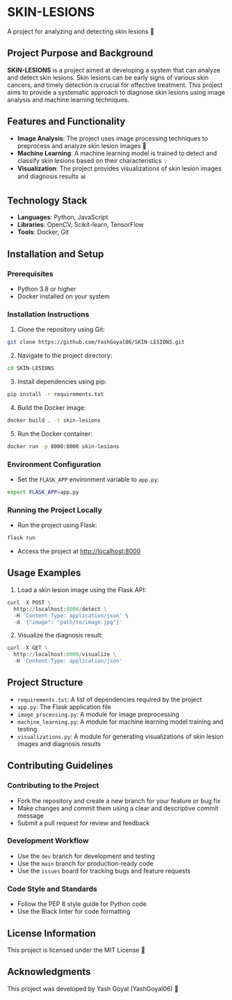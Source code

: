 **SKIN-LESIONS**
======================================================

A project for analyzing and detecting skin lesions 🚀

**Project Purpose and Background**
-----------------------------

**SKIN-LESIONS** is a project aimed at developing a system that can analyze and detect skin lesions. Skin lesions can be early signs of various skin cancers, and timely detection is crucial for effective treatment. This project aims to provide a systematic approach to diagnose skin lesions using image analysis and machine learning techniques.

**Features and Functionality**
---------------------------

* **Image Analysis**: The project uses image processing techniques to preprocess and analyze skin lesion images 📸
* **Machine Learning**: A machine learning model is trained to detect and classify skin lesions based on their characteristics 💡
* **Visualization**: The project provides visualizations of skin lesion images and diagnosis results 📊

**Technology Stack**
-------------------

* **Languages**: Python, JavaScript
* **Libraries**: OpenCV, Scikit-learn, TensorFlow
* **Tools**: Docker, Git

**Installation and Setup**
-------------------------

### Prerequisites

* Python 3.8 or higher
* Docker installed on your system

### Installation Instructions

1. Clone the repository using Git:
```bash
git clone https://github.com/YashGoyal06/SKIN-LESIONS.git
```
2. Navigate to the project directory:
```bash
cd SKIN-LESIONS
```
3. Install dependencies using pip:
```bash
pip install -r requirements.txt
```
4. Build the Docker image:
```bash
docker build . -t skin-lesions
```
5. Run the Docker container:
```bash
docker run -p 8000:8000 skin-lesions
```
### Environment Configuration

* Set the `FLASK_APP` environment variable to `app.py`:
```bash
export FLASK_APP=app.py
```
### Running the Project Locally

* Run the project using Flask:
```bash
flask run
```
* Access the project at <http://localhost:8000>

**Usage Examples**
-----------------

1. Load a skin lesion image using the Flask API:
```python
curl -X POST \
  http://localhost:8000/detect \
  -H 'Content-Type: application/json' \
  -d '{"image": "path/to/image.jpg"}'
```
2. Visualize the diagnosis result:
```python
curl -X GET \
  http://localhost:8000/visualize \
  -H 'Content-Type: application/json'
```
**Project Structure**
-------------------

* `requirements.txt`: A list of dependencies required by the project
* `app.py`: The Flask application file
* `image_processing.py`: A module for image preprocessing
* `machine_learning.py`: A module for machine learning model training and testing
* `visualizations.py`: A module for generating visualizations of skin lesion images and diagnosis results

**Contributing Guidelines**
-------------------------

### Contributing to the Project

* Fork the repository and create a new branch for your feature or bug fix
* Make changes and commit them using a clear and descriptive commit message
* Submit a pull request for review and feedback

### Development Workflow

* Use the `dev` branch for development and testing
* Use the `main` branch for production-ready code
* Use the `issues` board for tracking bugs and feature requests

### Code Style and Standards

* Follow the PEP 8 style guide for Python code
* Use the Black linter for code formatting

**License Information**
-------------------

This project is licensed under the MIT License 📜

**Acknowledgments**
-----------------

This project was developed by Yash Goyal (YashGoyal06) 🙏
